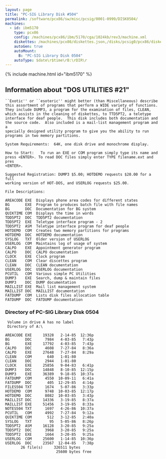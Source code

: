```yaml
---
layout: page
title: "PC-SIG Library Disk #504"
permalink: /software/pcx86/sw/misc/pcsig/0001-0999/DISK0504/
machines:
  - id: ibm5170
    type: pcx86
    config: /machines/pcx86/ibm/5170/cga/1024kb/rev3/machine.xml
    diskettes: /machines/pcx86/diskettes.json,/disks/pcsig0/pcx86/diskettes.json
    autoGen: true
    autoMount:
      B: "PC-SIG Library Disk 0504"
    autoType: $date\r$time\rB:\rDIR\r
---
```


{% include machine.html id="ibm5170" %}

## Information about "DOS UTILITIES #21"

    ``Exotic'' or ``esoteric'' might better (than Miscellaneous) describe
    this assortment of programs that perform a WIDE variety of functions.
    They include DUMP3, a program for the examination of files, CLEAN,
    which assists in the cleaning of diskettes, to TTD5PT2, a teletype
    interface for deaf people.  This disk includes both documentation and
    the source code.  Also included is a mail-list management program and a
    specially designed utility program to give you the ability to run
    programs in two memory partitions.
    
    System Requirements:  64K, one disk drive and monochrome display.
    
    How to Start:   To run an EXE or COM program simply type its name and
    press <ENTER>. To read DOC files simply enter TYPE filename.ext and pres
    <ENTER>.
    
    Suggested Registration: DUMP3 $5.00; HOTDEMO requests $20.00 for a full
    working version of HOT-DOS, and USERLOG requests $25.00.
    
    File Descriptions:
    
    AREACODE EXE  Displays phone area codes for different states
    BG       EXE  Program to produces batch file with file names
    BG       DOC  Documentation for BG system
    QUIKTIME COM  Displays the time in words
    TDD5PT2  DOC  TDD5PT2 documentation
    TDD5PT2  EXE  Teletype interface program - 2
    TDD5PT2  ASM  Teletype interface program for deaf people
    HOTDEMO  COM  Creates two memory partitions for programs
    HOTDEMO  DOC  HOTDEMO documentation
    SYSLOG   TXT  Older version of USERLOG
    USERLOG  COM  Maintains log of usage of system
    CALPO    EXE  Appointment generator program
    CALPO    DOC  CALPO documentation
    CLOCK    EXE  Clock program
    CLEAN    COM  Clear discettes program
    CLEAN    DOC  CLEAN documentation
    USERLOG  DOC  USERLOG documentation
    PCUTIL   COM  Various simple PC Utilities
    DUMP3    EXE  Search, dump & maintain files
    DUMP3    DOC  DUMP documentation
    MAILLIST EXE  Mail list management system
    MAILLIST DOC  MAILLIST documentation
    FATDUMP  COM  Lists disk files allocation table
    FATDUMP  DOC  FATDUMP documentation

### Directory of PC-SIG Library Disk 0504

     Volume in drive A has no label
     Directory of A:\

    AREACODE EXE     19328   2-14-85  12:36p
    BG       DOC      7984   4-03-85   7:43p
    BG       EXE     17792   4-03-85   7:43p
    CALPO    DOC      4608   7-27-84   8:36a
    CALPO    EXE     27648   7-27-84   8:29a
    CLEAN    COM       640   1-01-80
    CLEAN    DOC      2944   1-01-80
    CLOCK    EXE     25856   9-04-83   6:41p
    DUMP3    DOC     14848   8-10-85  12:15p
    DUMP3    EXE     36389   9-18-85  10:37a
    FATDUMP  COM      4550  10-09-11   6:41a
    FATDUMP  DOC       405  12-29-85   4:14p
    FILES504 TXT      1674   5-07-86   3:33p
    HOTDEMO  COM      9748  10-03-85  12:17p
    HOTDEMO  DOC      8082  10-03-85   3:43p
    MAILLIST DOC     14336   3-19-85   8:37a
    MAILLIST EXE     51456   3-19-85   8:33a
    NOTES504 TXT      1697   4-26-86  10:37a
    PCUTIL   COM      4992   7-27-84   9:12a
    QUIKTIME COM       512   3-12-85   2:40a
    SYSLOG   TXT        95   5-05-86   8:26p
    TDD5PT2  ASM     16128   3-20-85   9:25a
    TDD5PT2  DOC      3968   3-20-85   9:25a
    TDD5PT2  EXE      1664   3-20-85   9:25a
    USERLOG  COM     25600   1-14-85  10:36p
    USERLOG  DOC     23567  12-04-85   7:38p
           26 file(s)     326511 bytes
                           25600 bytes free
